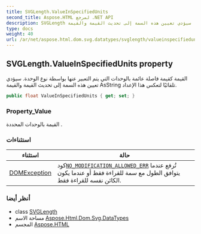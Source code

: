 ```yaml
---
title: SVGLength.ValueInSpecifiedUnits
second_title: Aspose.HTML لمرجع .NET API
description: SVGLength ملكية. القيمة كقيمة فاصلة عائمة بالوحدات التي يتم التعبير عنها بواسطة نوع الوحدة. سيؤدي تعيين هذه السمة إلى تحديث القيمة والقيمة AsString تلقائيًا لتعكس هذا الإعداد.
type: docs
weight: 40
url: /ar/net/aspose.html.dom.svg.datatypes/svglength/valueinspecifiedunits/
---
```

## SVGLength.ValueInSpecifiedUnits property

القيمة كقيمة فاصلة عائمة بالوحدات التي يتم التعبير عنها بواسطة نوع الوحدة. سيؤدي تعيين هذه السمة إلى تحديث القيمة والقيمة AsString تلقائيًا لتعكس هذا الإعداد.

```csharp
public float ValueInSpecifiedUnits { get; set; }
```

### Property_Value

القيمة بالوحدات المحددة .

### استثناءات

| استثناء | حالة |
| --- | --- |
| [DOMException](../../../aspose.html.dom/domexception/) | كود[`NO_MODIFICATION_ALLOWED_ERR`](../../../aspose.html.dom/domexception/no_modification_allowed_err/) تُرفع عندما يتوافق الطول مع سمة للقراءة فقط أو عندما يكون الكائن نفسه للقراءة فقط. |

### أنظر أيضا

* class [SVGLength](../)
* مساحة الاسم [Aspose.Html.Dom.Svg.DataTypes](../../svglength/)
* المجسم [Aspose.HTML](../../../)


